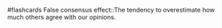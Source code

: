 #flashcards 
False consensus effect::The tendency to overestimate how much others agree with our opinions.
<!--SR:!2023-11-05,1,230-->